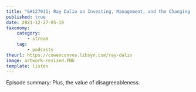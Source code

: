 ```yaml
---
title: "&#127911; Ray Dalio on Investing, Management, and the Changing World Order"
published: true
date: 2021-12-27-05-19
taxonomy:
    category:
        - stream
    tag:
        - podcasts
theurl: https://cowenconvos.libsyn.com/ray-dalio
image: artwork-resized.PNG
template: listen
---
```


Episode summary: Plus, the value of disagreeableness.
